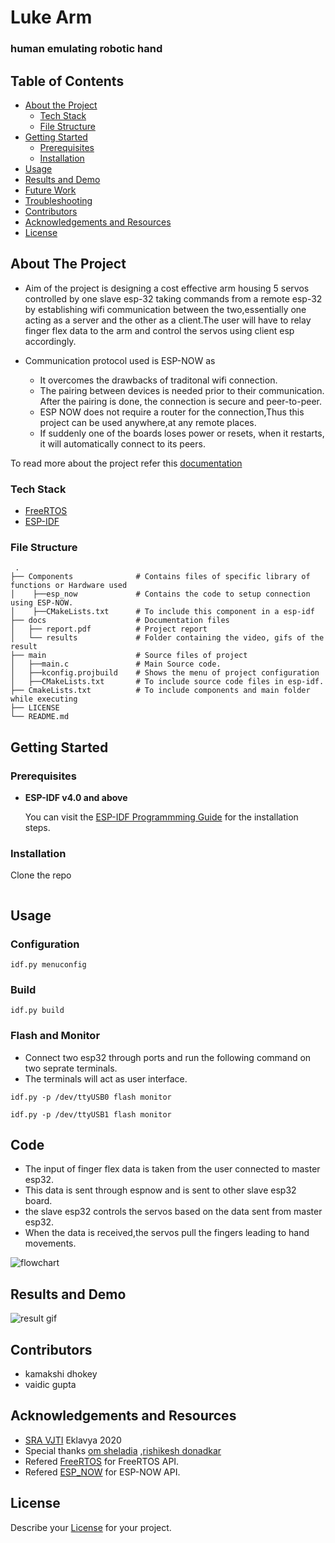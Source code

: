 
# Luke Arm

### human emulating robotic hand

<!-- TABLE OF CONTENTS -->
## Table of Contents

* [About the Project](#about-the-project)
  * [Tech Stack](#tech-stack)
  * [File Structure](#file-structure)
* [Getting Started](#getting-started)
  * [Prerequisites](#prerequisites)
  * [Installation](#installation)
* [Usage](#usage)
* [Results and Demo](#results-and-demo)
* [Future Work](#future-work)
* [Troubleshooting](#troubleshooting)
* [Contributors](#contributors)
* [Acknowledgements and Resources](#acknowledgements-and-resources)
* [License](#license)


<!-- ABOUT THE PROJECT -->
## About The Project


* Aim of the project is designing a cost effective arm housing 5 servos controlled by one slave esp-32 taking commands from a remote esp-32 by establishing wifi communication between the two,essentially one acting as a server and the other as a client.The user will have to relay finger flex data to the arm and control the servos using client esp accordingly.

* Communication protocol used is ESP-NOW as
  * It overcomes the drawbacks of traditonal wifi connection.
  * The pairing between devices is needed prior to their communication. After the pairing is done, the connection is secure and peer-to-peer.
  * ESP NOW does not require a router for the connection,Thus this project can be used anywhere,at any remote places.
  * If suddenly one of the boards loses power or resets, when it restarts, it will automatically connect to its peers.

To read more about the project refer this [documentation](https://github.com/RISHI27-dot/ESP32-chat-communication-over-wifi/blob/testing1/docs/report.pdf)

### Tech Stack

* [FreeRTOS](https://www.freertos.org/openrtos.html)
* [ESP-IDF](https://docs.espressif.com/projects/esp-idf/en/latest/esp32/)


### File Structure
     .
    ├── Components              # Contains files of specific library of functions or Hardware used
    │    ├──esp_now             # Contains the code to setup connection using ESP-NOW. 
    │    ├──CMakeLists.txt      # To include this component in a esp-idf 
    ├── docs                    # Documentation files 
    │   ├── report.pdf          # Project report
    │   └── results             # Folder containing the video, gifs of the result
    ├── main                    # Source files of project
    │   ├──main.c               # Main Source code.
    │   ├──kconfig.projbuild    # Shows the menu of project configuration
    │   ├──CMakeLists.txt       # To include source code files in esp-idf.
    ├── CmakeLists.txt          # To include components and main folder while executing
    ├── LICENSE
    └── README.md 
    

<!-- GETTING STARTED -->
## Getting Started

### Prerequisites

* **ESP-IDF v4.0 and above**

  You can visit the [ESP-IDF Programmming Guide](https://docs.espressif.com/projects/esp-idf/en/latest/get-started/index.html#installation-step-by-step) for the installation steps.

### Installation
Clone the repo
```sh

```


<!-- USAGE EXAMPLES -->
## Usage
### Configuration

```
idf.py menuconfig
```

### Build
```
idf.py build
```
### Flash and Monitor
* Connect two esp32 through ports and run the following command on two seprate terminals.
* The terminals will act as user interface. 
```
idf.py -p /dev/ttyUSB0 flash monitor

```
```
idf.py -p /dev/ttyUSB1 flash monitor

```
<!-- CODE  -->
## Code
* The input of finger flex data is taken from the user connected to master esp32.
* This data is sent through espnow and is sent to other slave esp32 board.
* the slave esp32 controls the servos based on the data sent from master esp32.
* When the data is received,the servos pull the fingers leading to hand movements.


![**flowchart**]()
<!-- RESULTS AND DEMO -->
## Results and Demo
 
![**result gif**]()  

<!-- CONTRIBUTORS -->
## Contributors
* kamakshi dhokey
* vaidic gupta


<!-- ACKNOWLEDGEMENTS AND REFERENCES -->
## Acknowledgements and Resources
* [SRA VJTI](http://sra.vjti.info/) Eklavya 2020
* Special thanks 
  [om sheladia](https://github.com/omsheladia) ,[rishikesh donadkar](https://github.com/RISHI27-dot) 
* Refered [FreeRTOS](https://www.freertos.org/) for FreeRTOS API.
* Refered [ESP_NOW](https://docs.espressif.com/projects/esp-idf/en/latest/esp32/api-reference/network/esp_now.html) for ESP-NOW API.



<!-- LICENSE -->
## License
Describe your [License](LICENSE) for your project. 
